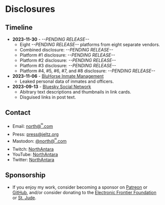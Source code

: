 # Disclosures

## Timeline

- **2023-11-30** - _--PENDING RELEASE--_
  - Eight _--PENDING RELEASE--_ platforms from eight separate vendors.
  - Combined disclosure: _--PENDING RELEASE--_
  - Platform #1 disclosure: _--PENDING RELEASE--_
  - Platform #2 disclosure: _--PENDING RELEASE--_
  - Platform #3 disclosure: _--PENDING RELEASE--_
  - Platform #4, #5, #6, #7, and #8 disclosure: _--PENDING RELEASE--_
- **2023-11-06** - [BluHorse Inmate Management](https://ꩰ.com/@north/111365131136729011)
  - Leaked personal data of inmates and officers.
- **2023-09-13** - [Bluesky Social Network](https://github.com/qwell/bsky-exploits)
  - Abitrary text descriptions and thumbnails in link cards.
  - Disguised links in post text.

## Contact

- Email: [north@ꩰ.com](mailto:north@ꩰ.com)
- Press: [press@jeltz.org](mailto:press@jeltz.org)
- Mastodon: [@north@ꩰ.com](https://ꩰ.com/@north)
- Twitch: [NorthAntara](https://twitch.tv/northantara)
- YouTube: [NorthAntara](https://youtube.com/northantara)
- Twitter: [NorthAntara](https://twitter.com/northantara)

## Sponsorship

- If you enjoy my work, consider becoming a sponsor on [Patreon](https://patreon.com/northantara) or [GitHub](https://github.com/sponsors/qwell/), and/or consider donating to the [Electronic Frontier Foundation](https://eff.org/donate) or [St. Jude](https://www.stjude.org/donate).
